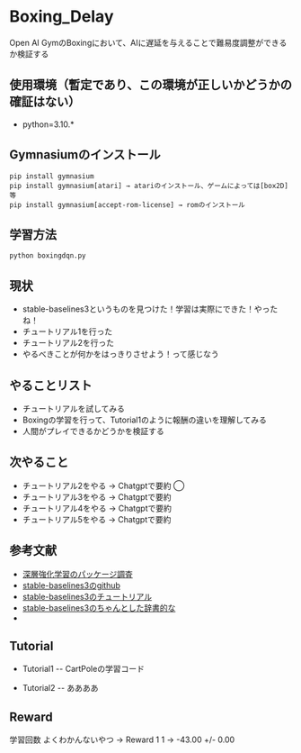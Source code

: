 # Boxing_Delay

Open AI GymのBoxingにおいて、AIに遅延を与えることで難易度調整ができるか検証する

## 使用環境（暫定であり、この環境が正しいかどうかの確証はない）

- python=3.10.*


## Gymnasiumのインストール
```
pip install gymnasium
pip install gymnasium[atari] → atariのインストール、ゲームによっては[box2D]等
pip install gymnasium[accept-rom-license] → romのインストール
```

## 学習方法
```
python boxingdqn.py
```

## 現状
- stable-baselines3というものを見つけた！学習は実際にできた！やったね！
- チュートリアル1を行った
- チュートリアル2を行った
- やるべきことが何かをはっきりさせよう！って感じなう

## やることリスト
- チュートリアルを試してみる
- Boxingの学習を行って、Tutorial1のように報酬の違いを理解してみる
- 人間がプレイできるかどうかを検証する

## 次やること
- チュートリアル2をやる → Chatgptで要約 ◯
- チュートリアル3をやる → Chatgptで要約
- チュートリアル4をやる → Chatgptで要約
- チュートリアル5をやる → Chatgptで要約


## 参考文献
- [深層強化学習のパッケージ調査](https://qiita.com/s-inoue-git/items/edafea0bca155ce1e7a6)
- [stable-baselines3のgithub](https://github.com/DLR-RM/stable-baselines3)
- [stable-baselines3のチュートリアル](https://github.com/araffin/rl-tutorial-jnrr19)
- [stable-baselines3のちゃんとした辞書的な](https://stable-baselines3.readthedocs.io/en/master/index.html)
- 

## Tutorial
- Tutorial1
  -- CartPoleの学習コード
  
- Tutorial2
  -- ああああ



## Reward
学習回数 よくわかんないやつ →  Reward
1        1               → -43.00 +/- 0.00



